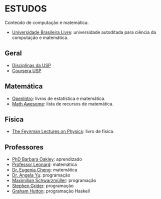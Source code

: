 # ESTUDOS

Conteúdo de computação e matemática.

- [Universidade Brasileira Livre](https://ulivre.dev/ 'Universidade Brasileira Livre'): universidade autoditada para ciência da computação e matemática.

## Geral

- [Disciplinas da USP](https://edisciplinas.usp.br/ 'Disciplinas da USP')
- [Coursera USP](https://www.coursera.org/usp/ 'Coursera USP')

## Matemática

- [OpenIntro](https://www.openintro.org/ 'OpenIntro'): livros de estatística e matemática.
- [Math Awesome](https://github.com/rossant/awesome-math 'Math Awesome'): lista de recursos de matemática.

## Física

- [The Feynman Lectures on Physics](https://www.feynmanlectures.caltech.edu/ 'The Feynman Lectures on Physics'): livro de física.

## Professores

- [PhD Barbara Oakley](https://barbaraoakley.com/ 'PhD Barbara Oakley'): aprendizado
- [Professor Leonard](https://www.youtube.com/@ProfessorLeonard 'Professor Leonard'): matemática
- [Dr. Eugenia Cheng](https://eugeniacheng.com/ 'Dr. Eugenia Cheng'): matemática
- [Dr. Angela Yu](https://www.appbrewery.com/ 'Dr. Angela Yu'): programação
- [Maximilian Schwarzmüller](https://academind.com/ 'Maximilian Schwarzmüller'): programação
- [Stephen Grider](https://rallycoding.com/ 'Stephen Grider'): programação
- [Graham Hutton](https://www.cs.nott.ac.uk/~pszgmh/ 'Graham Hutton'): programação Haskell
